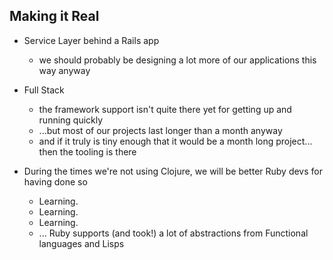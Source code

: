 Making it Real
--------------

* Service Layer behind a Rails app
  - we should probably be designing a lot more of our applications this way anyway

* Full Stack
  - the framework support isn't quite there yet for getting up and running quickly
  - ...but most of our projects last longer than a month anyway
  - and if it truly is tiny enough that it would be a month long project... then the tooling is there

* During the times we're not using Clojure, we will be better Ruby devs for having done so
  - Learning.
  - Learning.
  - Learning.
  - ... Ruby supports (and took!) a lot of abstractions from Functional languages and Lisps
